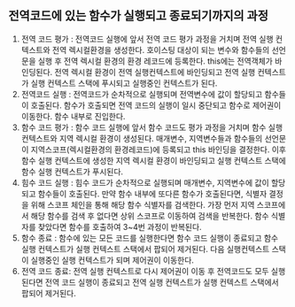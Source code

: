 ## 전역코드에 있는 함수가 실행되고 종료되기까지의 과정

1. 전역 코드 평가 : 전역코드 실행에 앞서 전역 코드 평가 과정을 거치며 전역 실행 컨텍스트와 전역 렉시컬환경을 생성한다. 호이스팅 대상이 되는 변수와 함수들의 선언문을 실행 후 전역 렉시컬 환경의 환경 레코드에 등록한다. this에는 전역객체가 바인딩된다. 전역 렉시컬 환경이 전역 실행컨텍스트에 바인딩되고 전역 실행 컨텍스트가 실행 컨텍스트 스택에 푸시되고 실행중인 컨텍스트가 된다.
2. 전역코드 실행 : 전역코드가 순차적으로 실행되며 전역변수에 값이 할당되고 함수들이 호출된다. 함수가 호출되면 전역 코드의 실행이 일시 중단되고 함수로 제어권이 이동한다. 함수 내부로 진입한다.
3. 함수 코드 평가 : 함수 코드 실행에 앞서 함수 코드도 평가 과정을 거치며 함수 실행 컨텍스트와 지역 렉시컬 환경이 생성된다. 매개변수, 지역변수들과 함수들의 선언문이 지역스코프(렉시컬환경의 환경레코드)에 등록되고 this 바인딩을 결정한다. 이후 함수 실행 컨텍스트에 생성한 지역 렉시컬 환경이 바인딩되고 실행 컨텍스트 스택에 함수 실행 컨텍스트가 푸시된다.
4. 힘수 코드 실행 : 힘수 코드가 순차적으로 실행되며 매개변수, 지역변수에 값이 할당되고 함수들이 호출된다. 만약 함수 내부에 또다른 함수가 호출된다면, 식별자 결정을 위해 스코프 체인을 통해 해당 함수 식별자를 검색한다. 가장 먼저 지역 스코프에서 해당 함수를 검색 후 없다면 상위 스코프로 이동하여 검색을 반복한다. 함수 식별자를 찾았다면 함수를 호출하여 3~4번 과정이 반복된다.
5. 함수 종료 : 함수에 있는 모든 코드를 실행한다면 함수 코드 실행이 종료되고 함수 실행 컨텍스트가 실행 컨텍스트 스택에서 팝되어 제거된다. 다음 실행컨텍스트 스택이 실행중인 실행 컨텍스트가 되며 제어권이 이동한다.
6. 전역 코드 종료: 전역 실행 컨텍스트로 다시 제어권이 이동 후 전역코드도 모두 실행된다면 전역 코드 실행이 종료되고 전역 실행 컨텍스트가 실행 컨텍스트 스택에서 팝되어 제거된다.
